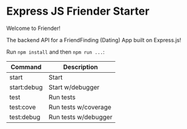 # Express JS Friender Starter

Welcome to Friender!

The backend API for a FriendFinding (Dating) App built on Express.js!

Run `npm install` and then `npm run ...`:

| Command     | Description          |
|-------------|----------------------|
| start       | Start                |
| start:debug | Start w/debugger     |
| test        | Run tests            |
| test:cove   | Run tests w/coverage |
| test:debug  | Run tests w/debugger |